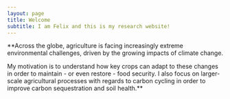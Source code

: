```yaml
---
layout: page
title: Welcome
subtitle: I am Felix and this is my research website!
---
```



**Across the globe, agriculture is facing increasingly extreme environmental challenges, driven by the growing impacts of climate change.

My motivation is to understand how key crops can adapt to these changes in order to maintain - or even restore - food security. I also focus on larger-scale agricultural processes with regards to carbon cycling in order to improve carbon sequestration and soil health.**